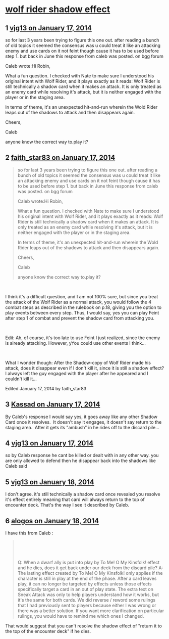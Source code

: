 # [wolf rider shadow effect](https://community.fantasyflightgames.com/topic/97034-wolf-rider-shadow-effect/)

## 1 [vjg13 on January 17, 2014](https://community.fantasyflightgames.com/topic/97034-wolf-rider-shadow-effect/?do=findComment&comment=956475)

so for last 3 years been trying to figure this one out. after reading a bunch of old topics it seemed the consensus was u could treat it like an attacking enemy and use cards on it not feint though cause it has to be used before step 1. but back in June this response from caleb was posted. on bgg forum

Caleb wrote:Hi Robin,

What a fun question. I checked with Nate to make sure I understood his original intent with Wolf Rider, and it plays exactly as it reads: Wolf Rider is still technically a shadow card when it makes an attack. It is only treated as an enemy card while resolving it's attack, but it is neither engaged with the player or in the staging area.

In terms of theme, it's an unexpected hit-and-run wherein the Wold Rider leaps out of the shadows to attack and then disappears again.

Cheers,

Caleb

anyone know the correct way to.play it?

## 2 [faith_star83 on January 17, 2014](https://community.fantasyflightgames.com/topic/97034-wolf-rider-shadow-effect/?do=findComment&comment=956606)

> so for last 3 years been trying to figure this one out. after reading a bunch of old topics it seemed the consensus was u could treat it like an attacking enemy and use cards on it not feint though cause it has to be used before step 1. but back in June this response from caleb was posted. on bgg forum
> 
> Caleb wrote:Hi Robin,
> 
> What a fun question. I checked with Nate to make sure I understood his original intent with Wolf Rider, and it plays exactly as it reads: Wolf Rider is still technically a shadow card when it makes an attack. It is only treated as an enemy card while resolving it's attack, but it is neither engaged with the player or in the staging area.
> 
> In terms of theme, it's an unexpected hit-and-run wherein the Wold Rider leaps out of the shadows to attack and then disappears again.
> 
> Cheers,
> 
> Caleb
> 
> anyone know the correct way to.play it?

 

I think it's a difficult question, and I am not 100% sure, but since you treat the attack of the Wolf Rider as a normal attack, you would follow the 4 combat steps as described in the rulebook on p.18, giving you the option to play events between every step. Thus, I would say, yes you can play Feint after step 1 of combat and prevent the shadow card from attacking you.

 

Edit: Ah, of course, it's too late to use Feint I just realized, since the enemy is already attacking. However, yYou could use other events I think...

 

What I wonder though: After the Shadow-copy of Wolf Rider made his attack, does it disappear even if I don't kill it, since it is still a shadow effect? I always left the guy engaged with the player after he appeared and I couldn't kill it...

Edited January 17, 2014 by faith_star83

## 3 [Kassad on January 17, 2014](https://community.fantasyflightgames.com/topic/97034-wolf-rider-shadow-effect/?do=findComment&comment=956809)

By Caleb's response I would say yes, it goes away like any other Shadow Card once it resolves.  It doesn't say it engages, it doesn't say return to the staging area.  After it gets its "ambush" in he rides off to the discard pile...

## 4 [vjg13 on January 17, 2014](https://community.fantasyflightgames.com/topic/97034-wolf-rider-shadow-effect/?do=findComment&comment=957170)

so by Caleb response he cant be killed or dealt with in any other way. you are only allowed to defend then he disappear back into the shadows like Caleb said

## 5 [vjg13 on January 18, 2014](https://community.fantasyflightgames.com/topic/97034-wolf-rider-shadow-effect/?do=findComment&comment=957430)

I don't agree. it's still technically a shadow card once revealed you resolve it's effect entirely meaning that card will always return to the top of encounter deck. That's the way I see it described by Caleb.

## 6 [alogos on January 18, 2014](https://community.fantasyflightgames.com/topic/97034-wolf-rider-shadow-effect/?do=findComment&comment=957652)

I have this from Caleb :

>  
> 
>  
> 
> Q: When a dwarf ally is put into play by To Me! O My Kinsfolk! effect and he dies, does it get back under our deck from the discard pile?
> A: The lasting effect created by To Me! O My Kinsfolk! only applies if the character is still in play at the end of the phase. After a card leaves play, it can no longer be targeted by effects unless those effects specifically target a card in an out of play state. The extra text on Sneak Attack was only to help players understand how it works, but it's the same for both cards.
> We did reverse / reword some rulings that I had previously sent to players because either I was wrong or there was a better solution. If you want more clarification on particular rulings, you would have to remind me which ones I changed.

That would suggest that you can't resolve the shadow effect of "return it to the top of the encounter deck" if he dies.

